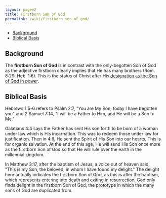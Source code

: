 ```yaml
---
layout: pagev2
title: Firstborn Son of God
permalink: /wiki/firstborn_son_of_god/
---
```

- [Background](#background)
- [Biblical Basis](#biblical-basis)

## Background

The **firstborn Son of God** is in contrast with the only-begotten Son of God as the adjective firstborn clearly implies that He has many brothers (Rom. 8:29; Heb. 1:6). This is the status of Christ after His [designation as the Son of God in power](../christ_designation).

## Biblical Basis

Hebrews 1:5-6 refers to Psalm 2:7, "You are My Son; today I have begotten you" and 2 Samuel 7:14, "I will be a Father to Him, and He will be a Son to Me."

Galatians 4:4 says the Father has sent His son forth to be born of a woman under law which is His incarnation. This was to redeem those under law for justification. Then in 4:6, He sent the Spirit of His Son into our hearts. This is for organic salvation. At the end of this age, He will send His Son once more as the firstborn Son of God so that He will rule over the earth in the millennial kingdom.

In Matthew 3:17, after the baptism of Jesus, a voice out of heaven said, "This is my Son, the beloved, in whom I have found my delight." The delight here actually indicates the firstborn Son of God, as this is after the baptism, which represents entering into death and exiting in resurrection. God only finds delight in the firstborn Son of God, the prototype in which the many sons of God are duplicated from. 

